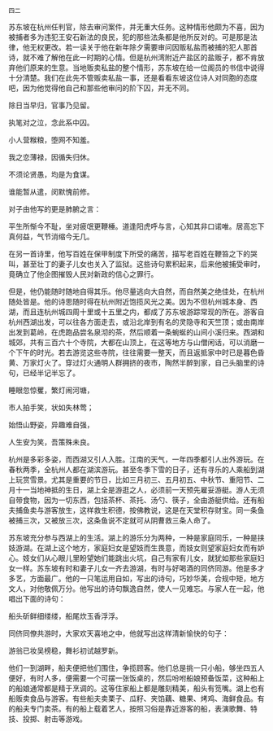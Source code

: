    四二 

   苏东坡在杭州任判官，除去审问案件，并无重大任务。这种情形他颇为不喜，因为被捕者多为违犯王安石新法的良民，犯的那些法条都是他所反对的。可是那是法律，他无权更改。若一读关于他在新年除夕需要审问因贩私盐而被捕的犯人那首诗，就不难了解他在此一时期的心情。但是杭州湾附近产盐区的盐贩子，都不肯放弃他们原来的生意。当地贩卖私盐的整个情形，苏东坡在给一位阁员的书信中说得十分清楚。我们在此先不管贩卖私盐一事，还是看看东坡这位诗人对同胞的态度吧，因为他觉得他自己和那些他审问的阶下囚，并无不同。

   除日当早归，官事乃见留。

   执笔对之泣，念此系中囚。

   小人营糇粮，堕网不知羞。

   我之恋薄禄，因循失归休。

   不须论贤愚，均是为食谋。

   谁能暂从遣，闵默愧前修。

   对子由他写的更是肺腑之言：

   平生所惭今不耻，坐对疲氓更鞭棰。道逢阳虎呼与言，心知其非口诺唯。居高忘下真何益，气节消缩今无几。

   在另一首诗里，他写百姓在保甲制度下所受的痛苦，描写老百姓在鞭笞之下的哭叫，甚至壮丁的妻子儿女也关入了监狱。这些诗句累积起来，后来他被捕受审时，竟确立了他企图摧毁人民对新政的信心之罪行。

   但是，他仍能随时随地自得其乐。他尽量逃向大自然，而自然美之绝佳处，在杭州随处皆是。他的诗思随时得在杭州附近饱揽风光之美。因为不但杭州城本身、西湖，而且连杭州城四周十里或十五里之内，都成了苏东坡游踪常现的所在。游客自杭州西湖出发，可以往各方面走去，或沿北岸到有名的灵隐寺和天竺顶；或由南岸出发到葛岭，在虎跑品尝名泉沏的茶，然后顺着一条蜿蜒的山间小溪归来。西湖和城郊，共有三百六十个寺院，大都在山顶上，在这等地方与山僧闲话，可以消磨一个下午的时光。若去游览这些寺院，往往需要一整天，而且返抵家中时已是暮色昏黄、万家灯火了。穿过灯火通明人群拥挤的夜市，陶然半醉到家，自己头脑里的诗句，已经半记半忘了。

   睡眼忽惊矍，繁灯闹河塘，

   市人拍手笑，状如失林莺；

   始悟山野姿，异趣难自强，

   人生安为笑，吾策殊未良。

   杭州是多彩多姿，而西湖又引人入胜。江南的天气，一年四季都引人出外游玩。在春秋两季，全杭州人都在湖滨游玩。甚至冬季下雪的日子，还有寻乐的人乘船到湖上玩赏雪景。尤其是重要的节日，比如三月初三、五月初五、中秋节、重阳节、二月十一当地神抵的生日，湖上全是游逛之人，必须前一天预先雇妥游艇。游人无须自带食物，因为一切东西，包括茶杯、茶托、汤勺、筷子，全由游艇供给。还有船夫捕鱼卖与游客放生，这样救生积德，按佛教说，这是在天堂积存财宝。同一条鱼被捕三次，又被放三次，这条鱼说不定就可从阴曹救三条人命了。

   苏东坡充分参与西湖上的生活。湖上的游乐分为两种，一种是家庭同乐，一种是挟妓游湖。在湖上这个地方，家庭妇女是望妓而生畏意，而妓女则望家庭妇女而有妒心。妓女们从心眼儿里盼望她们能跳出火坑，自己有家有儿女，就犹如那些家庭妇女一样。苏东坡有时和妻子儿女一齐去游湖，有时与好喝酒的同侪同游。他是多才多艺，方面最广。他的一只笔运用自如，写出的诗句，巧妙华美，合规中矩，地方文人，对他敬佩万分。他写出的诗句飘逸自然，使人一见难忘。与家人在一起，他唱出下面的诗句：

   船头斫鲜细缕缕，船尾炊玉香浮浮。

   同侪同僚共游时，大家欢天喜地之中，他就写出这样清新愉快的句子：

   游翁已妆吴榜稳，舞衫初试越罗新。

   他们一到湖畔，船夫便把他们围住，争揽顾客。他们总是挑一只小船，够坐四五人便好，有时人多，便需要一个可摆一张饭桌的，然后吩咐船娘预备饭菜，这种船上的船娘通常都是精于烹调的。这等住家船上都是雕刻精美，船头有笕嘴。湖上也有船贩卖食品与游客。有些船夫卖栗子、瓜籽、夹馅藕、糖果、烤鸡、海鲜食品。有的船夫专门卖茶。有的船上载着艺人，按照习俗是靠近游客的船，表演歌舞、特技、投掷、射击等游戏。

